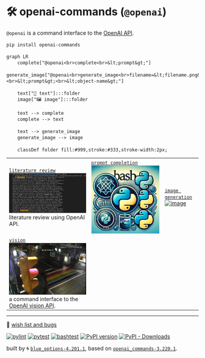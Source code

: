 # 🛠️ openai-commands (`@openai`)

`@openai` is a command interface to the [OpenAI API](https://beta.openai.com/docs/introduction).

```bash
pip install openai-commands
```

```mermaid
graph LR
    complete["@openai<br>complete<br>&lt;prompt&gt;"]
    generate_image["@openai<br>generate_image<br>filename=&lt;filename.png&gt;<br>&lt;prompt&gt;<br>&lt;object-name&gt;"]

    text["📜 text"]:::folder
    image["🖼️ image"]:::folder

    text --> complete
    complete --> text

    text --> generate_image
    generate_image --> image

    classDef folder fill:#999,stroke:#333,stroke-width:2px;
```


|   |   |   |
| --- | --- | --- |
| [`literature review`](./openai_commands/literature_review) [![image](https://github.com/kamangir/assets/blob/main/openai_commands/literature-review/marquee.png?raw=true)](./openai_commands/literature_review) literature review using OpenAI API. | [`prompt completion`](./openai_commands/completion#%EF%B8%8F-prompt-completion) [![image](https://github.com/kamangir/assets/raw/main/blue-plugin/marquee.png?raw=true)](./openai_commands/completion#%EF%B8%8F-prompt-completion)  | [`image generation`](./openai_commands/images) [![image](https://github.com/kamangir/openai-commands/blob/main/assets/DALL-E.png?raw=true)](./openai_commands/images)  |
| [`vision`](./openai_commands/vision) [![image](https://raw.githubusercontent.com/kamangir/assets/main/vanwatch/2023-11-25-openai-vision/ButeNorthDavie.jpg)](./openai_commands/vision) a command interface to the [OpenAI vision API](https://platform.openai.com/docs/guides/vision). |  |  |

---

🎁 [wish list and bugs](https://github.com/kamangir/openai-commands/issues/13)


[![pylint](https://github.com/kamangir/openai-commands/actions/workflows/pylint.yml/badge.svg)](https://github.com/kamangir/openai-commands/actions/workflows/pylint.yml) [![pytest](https://github.com/kamangir/openai-commands/actions/workflows/pytest.yml/badge.svg)](https://github.com/kamangir/openai-commands/actions/workflows/pytest.yml) [![bashtest](https://github.com/kamangir/openai-commands/actions/workflows/bashtest.yml/badge.svg)](https://github.com/kamangir/openai-commands/actions/workflows/bashtest.yml) [![PyPI version](https://img.shields.io/pypi/v/openai-commands.svg)](https://pypi.org/project/openai-commands/) [![PyPI - Downloads](https://img.shields.io/pypi/dd/openai-commands)](https://pypistats.org/packages/openai-commands)

built by 🌀 [`blue_options-4.201.1`](https://github.com/kamangir/awesome-bash-cli), based on [`openai_commands-3.220.1`](https://github.com/kamangir/openai-commands).

